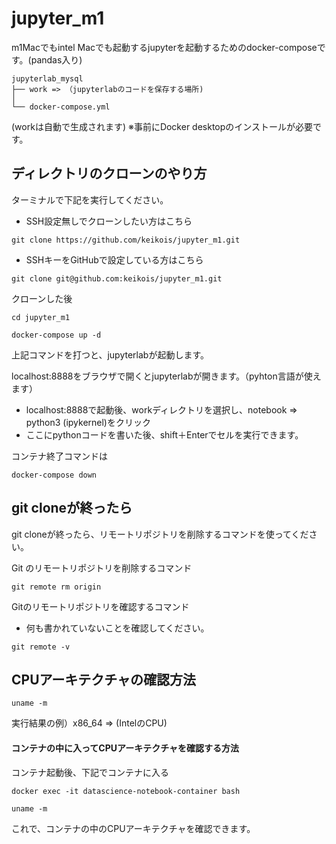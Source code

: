 # jupyter_m1
m1Macでもintel Macでも起動するjupyterを起動するためのdocker-composeです。(pandas入り)


```
jupyterlab_mysql
├── work => （jupyterlabのコードを保存する場所)
│           
└── docker-compose.yml
```
(workは自動で生成されます)
※事前にDocker desktopのインストールが必要です。
## ディレクトリのクローンのやり方
ターミナルで下記を実行してください。
- SSH設定無しでクローンしたい方はこちら
```
git clone https://github.com/keikois/jupyter_m1.git
```
- SSHキーをGitHubで設定している方はこちら
```
git clone git@github.com:keikois/jupyter_m1.git
```

クローンした後
```
cd jupyter_m1
```
```
docker-compose up -d
```
上記コマンドを打つと、jupyterlabが起動します。

localhost:8888をブラウザで開くとjupyterlabが開きます。（pyhton言語が使えます）

- localhost:8888で起動後、workディレクトリを選択し、notebook => python3 (ipykernel)をクリック
- ここにpythonコードを書いた後、shift＋Enterでセルを実行できます。

コンテナ終了コマンドは
```
docker-compose down
```
## git cloneが終ったら
git cloneが終ったら、リモートリポジトリを削除するコマンドを使ってください。

Git のリモートリポジトリを削除するコマンド
```
git remote rm origin 
```
Gitのリモートリポジトリを確認するコマンド
- 何も書かれていないことを確認してください。
```
git remote -v 
```

## CPUアーキテクチャの確認方法
```
uname -m 
```
実行結果の例）x86_64 => (IntelのCPU)

#### コンテナの中に入ってCPUアーキテクチャを確認する方法
コンテナ起動後、下記でコンテナに入る
```
docker exec -it datascience-notebook-container bash
```
```
uname -m
```
これで、コンテナの中のCPUアーキテクチャを確認できます。
